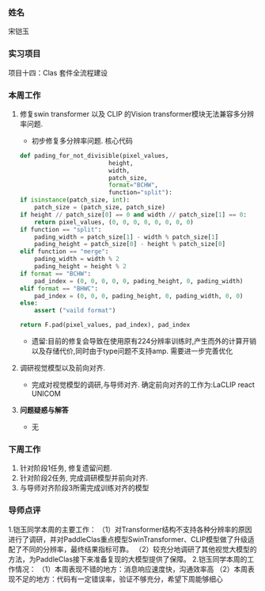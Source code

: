 
### 姓名
宋铠玉
### 实习项目
项目十四：Clas 套件全流程建设

### 本周工作

1. 修复swin transformer 以及 CLIP 的Vision transformer模块无法兼容多分辨率问题.

	* 初步修复多分辨率问题. 核心代码
    ```python
    def pading_for_not_divisible(pixel_values,
                             height,
                             width,
                             patch_size,
                             format="BCHW",
                             function="split"):
    if isinstance(patch_size, int):
        patch_size = (patch_size, patch_size)
    if height // patch_size[0] == 0 and width // patch_size[1] == 0:
        return pixel_values, (0, 0, 0, 0, 0, 0, 0, 0)
    if function == "split":
        pading_width = patch_size[1] - width % patch_size[1]
        pading_height = patch_size[0] - height % patch_size[0]
    elif function == "merge":
        pading_width = width % 2
        pading_height = height % 2
    if format == "BCHW":
        pad_index = (0, 0, 0, 0, 0, pading_height, 0, pading_width)
    elif format == "BHWC":
        pad_index = (0, 0, 0, pading_height, 0, pading_width, 0, 0)
    else:
        assert ("vaild format")

    return F.pad(pixel_values, pad_index), pad_index
    ```
    * 遗留:目前的修复会导致在使用原有224分辨率训练时,产生而外的计算开销以及存储代价,同时由于type问题不支持amp. 需要进一步完善优化


2. 调研视觉模型以及前向对齐.

	* 完成对视觉模型的调研,与导师对齐. 确定前向对齐的工作为:LaCLIP react UNICOM

3. **问题疑惑与解答**

    * 无


### 下周工作

1. 针对阶段1任务, 修复遗留问题.
2. 针对阶段2任务, 完成调研模型并前向对齐.
3. 与导师对齐阶段3所需完成训练对齐的模型

### 导师点评
1.铠玉同学本周的主要工作：
（1）对Transformer结构不支持各种分辨率的原因进行了调研，并对PaddleClas重点模型SwinTransformer、CLIP模型做了升级适配了不同的分辨率，最终结果指标可靠。
（2）较充分地调研了其他视觉大模型的方法，为PaddleClas接下来准备复现的大模型提供了保障。
2.铠玉同学本周的工作情况：
（1）本周表现不错的地方：消息响应速度快，沟通效率高
（2）本周表现不足的地方：代码有一定错误率，验证不够充分，希望下周能够细心
